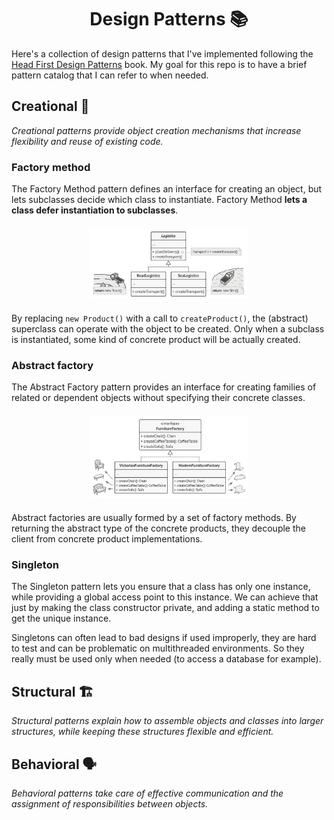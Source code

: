 <h1 align="center">
  Design Patterns 📚 
</h1>

Here's a collection of design patterns that I've implemented following the [Head First Design Patterns](https://www.oreilly.com/library/view/head-first-design/9781492077992/) book. My goal for this repo is to have a brief pattern catalog that I can refer to when needed.



## Creational 🔨

_Creational patterns provide object creation mechanisms that increase flexibility and reuse of existing code._

### Factory method

The Factory Method pattern defines an interface
for creating an object, but lets subclasses decide which
class to instantiate. Factory Method __lets a class defer
instantiation to subclasses__.

<h5 align = center> <img align="center" src="/img/uml-factory-method.png" height="50%" width="50%"/> </h5>

By replacing `new Product()` with a call to `createProduct()`, the (abstract) superclass can operate with the object to be created. Only when a subclass is instantiated, some kind of concrete product will be actually created.

### Abstract factory

The Abstract Factory pattern provides an interface
for creating families of related or dependent objects
without specifying their concrete classes.

<h5 align = center> <img align="center" src="/img/uml-abstract-factory.png" height="50%" width="50%"/> </h5>

Abstract factories are usually formed by a set of factory methods. By returning the abstract type of the concrete products, they decouple the client from concrete product implementations.

### Singleton

The Singleton pattern lets you ensure that a class has only one instance, while providing a global access point to this instance. We can achieve that just by making the class constructor private, and adding a static method to get the unique instance.

Singletons can often lead to bad designs if used improperly, they are hard to test and can be problematic on multithreaded environments. So they really must be used only when needed (to access a database for example).


## Structural 🏗️

_Structural patterns explain how to assemble objects and classes into larger structures, while keeping these structures flexible and efficient._

## Behavioral 🗣️

_Behavioral patterns take care of effective communication and the assignment of responsibilities between objects._